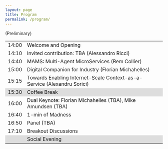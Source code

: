 ```yaml
---
layout: page
title: Program
permalink: /program/
---
```

(Preliminary)

<table>
	<thead></thead>
	<tr>
		<td>14:00</td>
		<td> Welcome and Opening </td>
	</tr>
	<tr>
		<td>14:10</td>
		<td> Invited contribution: TBA (Alessandro Ricci)</td>
	</tr>
	<tr>
		<td>14:40</td>
		<td> MAMS: Multi-Agent MicroServices (Rem Collier) </td>
	</tr>
	<tr>
		<td>15:00</td>
		<td> Digital Companion for Industry (Florian Michahelles) </td>
	</tr>
	<tr>
		<td>15:15</td>
		<td> Towards Enabling Internet-Scale Context-as-a-Service (Alexandru Sorici) </td>
	</tr>
	<tr style="background-color: #dddddd">
		<td>15:30</td>
		<td>Coffee Break</td>
	</tr>
	<tr>
		<td>16:00</td>
		<td>Dual Keynote: Florian Michahelles (TBA), Mike Amundsen (TBA)</td>
	</tr>
	<tr>
		<td>16:40</td>
		<td> 1-min of Madness </td>
	</tr>
	<tr>
		<td>16:50</td>
		<td> Panel (TBA) </td>
	</tr>
	<tr>
		<td>17:10</td>
		<td> Breakout Discussions </td>
	</tr>
	<tr style="background-color: #dddddd">
		<td></td>
		<td>Social Evening</td>
	</tr>
</table>